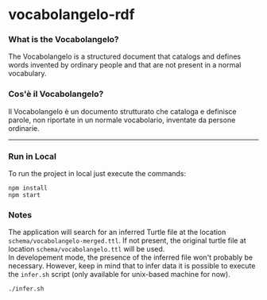 # vocabolangelo-rdf
### What is the Vocabolangelo?
The Vocabolangelo is a structured document that catalogs and defines words invented by ordinary people and that are not present in a normal vocabulary.

### Cos'è il Vocabolangelo?
Il Vocabolangelo è un documento strutturato che cataloga e definisce parole, non riportate in un normale vocabolario, inventate da persone ordinarie.

----

### Run in Local

To run the project in local just execute the commands:

```console
npm install
npm start
```

### Notes
The application will search for an inferred Turtle file at the location `schema/vocabolangelo-merged.ttl`. If not
present, the original turtle file at location `schema/vocabolangelo.ttl` will be used.  
In developement mode, the presence of the inferred file won't probably be necessary. However, keep in mind that to infer
data it is possible to execute the `infer.sh` script (only available for unix-based machine for now).

```console
./infer.sh
```
